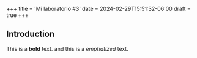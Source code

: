 +++
title = 'Mi laboratorio #3'
date = 2024-02-29T15:51:32-06:00
draft = true
+++
## Introduction 

This is a **bold** text. and this is a *emphatized* text.